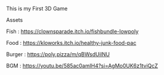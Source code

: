 This is my First 3D Game

Assets

Fish   : https://clownsparade.itch.io/fishbundle-lowpoly

Food   : https://kloworks.itch.io/healthy-junk-food-pac

Burger : https://poly.pizza/m/qBWsdUilNU

BGM    : https://youtu.be/585ac0amIH4?si=AgMo0UK6z1tviQcZ
